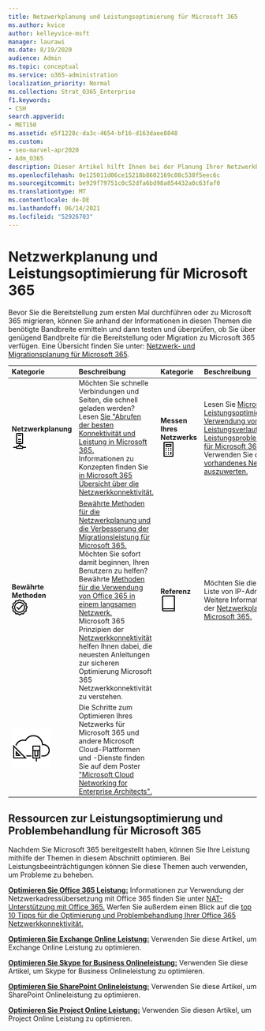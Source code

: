 ```yaml
---
title: Netzwerkplanung und Leistungsoptimierung für Microsoft 365
ms.author: kvice
author: kelleyvice-msft
manager: laurawi
ms.date: 8/19/2020
audience: Admin
ms.topic: conceptual
ms.service: o365-administration
localization_priority: Normal
ms.collection: Strat_O365_Enterprise
f1.keywords:
- CSH
search.appverid:
- MET150
ms.assetid: e5f1228c-da3c-4654-bf16-d163daee8848
ms.custom:
- seo-marvel-apr2020
- Adm_O365
description: Dieser Artikel hilft Ihnen bei der Planung Ihrer Netzwerkbandbreitenanforderungen für Microsoft 365 sowie bei der Feinabstimmung und Problembehandlung der Leistung.
ms.openlocfilehash: 0e125011d06ce15218b8602169c08c538f5eec6c
ms.sourcegitcommit: be929f79751c0c52dfa6bd98a854432a0c63faf0
ms.translationtype: MT
ms.contentlocale: de-DE
ms.lasthandoff: 06/14/2021
ms.locfileid: "52926703"
---
```

# <a name="network-planning-and-performance-tuning-for-microsoft-365"></a>Netzwerkplanung und Leistungsoptimierung für Microsoft 365
Bevor Sie die Bereitstellung zum ersten Mal durchführen oder zu Microsoft 365 migrieren, können Sie anhand der Informationen in diesen Themen die benötigte Bandbreite ermitteln und dann testen und überprüfen, ob Sie über genügend Bandbreite für die Bereitstellung oder Migration zu Microsoft 365 verfügen. Eine Übersicht finden Sie unter: [Netzwerk- und Migrationsplanung für Microsoft 365](network-and-migration-planning.md).
  
|Kategorie |Beschreibung |Kategorie |Beschreibung |
|:-----|:-----|:-----|:-----|
|**Netzwerkplanung** <br/> ![Netzwerk](../media/5e9dcd06-601b-4b28-88dc-f524e7548794.png)           <br/> |Möchten Sie schnelle Verbindungen und Seiten, die schnell geladen werden?  <br/> Lesen [Sie "Abrufen der besten Konnektivität und Leistung in Microsoft 365.](https://aka.ms/o365perfprinciples)<br/>Informationen zu Konzepten finden Sie [in Microsoft 365 Übersicht über die Netzwerkkonnektivität.](microsoft-365-networking-overview.md)<br/> |**Messen Ihres Netzwerks** <br/> ![Rechner](../media/d690a132-4884-40eb-a918-526bb3dff3cc.png)           <br/> |Lesen Sie [Microsoft 365 Leistungsoptimierung unter Verwendung von Baselines, Leistungsverlauf](performance-tuning-using-baselines-and-history.md) und [Leistungsproblembehandlungsplan für Microsoft 365.](performance-troubleshooting-plan.md)  <br/> Verwenden Sie diese Tools, um [Ihr vorhandenes Netzwerk auszuwerten.](network-and-migration-planning.md#calculators)  <br/> |
|**Bewährte Methoden** <br/> ![Bewährte Methoden](../media/2a659a5c-1007-47d3-a6c6-a19e018ab29b.png)           <br/> |[Bewährte Methoden für die Netzwerkplanung und die Verbesserung der Migrationsleistung für Microsoft 365.](network-and-migration-planning.md#BestPractices) Möchten Sie sofort damit beginnen, Ihren Benutzern zu helfen? Bewährte [Methoden für die Verwendung von Office 365 in einem langsamen Netzwerk.](https://support.office.com/article/fd16c8d2-4799-4c39-8fd7-045f06640166)  <br/> Microsoft 365 Prinzipien der [Netzwerkkonnektivität](./microsoft-365-network-connectivity-principles.md) helfen Ihnen dabei, die neuesten Anleitungen zur sicheren Optimierung Microsoft 365 Netzwerkkonnektivität zu verstehen.  <br/> |**Referenz** <br/> ![Buch oder Journal](../media/56dff3c1-f605-48d8-811f-7d13ce639ecd.png)           <br/> |Möchten Sie die Details, z. B. eine Liste von IP-Adressen und Ports? Weitere Informationen finden Sie in der [Netzwerkplanungsreferenz für Microsoft 365.](network-and-migration-planning.md#NetReference)  <br/> |
|![Sehen Sie sich das Poster "Microsoft Cloud Networking für Enterprise Architekten" an.](../media/3094be9f-2407-4fa5-896d-aa66ef7b9bb9.png)           <br/> |Die Schritte zum Optimieren Ihres Netzwerks für Microsoft 365 und andere Microsoft Cloud-Plattformen und -Dienste finden Sie auf dem Poster ["Microsoft Cloud Networking for Enterprise Architects".](../solutions/cloud-architecture-models.md)  <br/> |
   
## <a name="performance-tuning-and-troubleshooting-resources-for-microsoft-365"></a>Ressourcen zur Leistungsoptimierung und Problembehandlung für Microsoft 365
<a name="apptuning"> </a>

Nachdem Sie Microsoft 365 bereitgestellt haben, können Sie Ihre Leistung mithilfe der Themen in diesem Abschnitt optimieren. Bei Leistungsbeeinträchtigungen können Sie diese Themen auch verwenden, um Probleme zu beheben.
  
 **[Optimieren Sie Office 365 Leistung:](tune-microsoft-365-performance.md)** Informationen zur Verwendung der Netzwerkadressübersetzung mit Office 365 finden Sie unter [NAT-Unterstützung mit Office 365.](nat-support-with-microsoft-365.md) Werfen Sie außerdem einen Blick auf die [top 10 Tipps für die Optimierung und Problembehandlung Ihrer Office 365 Netzwerkkonnektivität.](/archive/blogs/onthewire/top-10-tips-for-optimising-troubleshooting-your-office-365-network-connectivity) 
  
 **[Optimieren Sie Exchange Online Leistung:](tune-exchange-online-performance.md)** Verwenden Sie diese Artikel, um Exchange Online Leistung zu optimieren. 
  
 **[Optimieren Sie Skype for Business Onlineleistung:](tune-skype-for-business-online-performance.md)** Verwenden Sie diese Artikel, um Skype for Business Onlineleistung zu optimieren. 
  
 **[Optimieren Sie SharePoint Onlineleistung:](tune-sharepoint-online-performance.md)** Verwenden Sie diese Artikel, um SharePoint Onlineleistung zu optimieren. 
  
 **[Optimieren Sie Project Online Leistung:](https://support.office.com/article/12ba0ebd-c616-42e5-b9b6-cad570e8409c)** Verwenden Sie diesen Artikel, um Project Online Leistung zu optimieren.